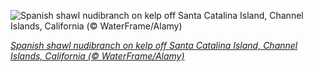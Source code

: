 
![Spanish shawl nudibranch on kelp off Santa Catalina Island, Channel Islands, California (© WaterFrame/Alamy)](https://cn.bing.com//th?id=OHR.SpanishSeaSlug_EN-US5956865427_1920x1080.jpg&rf=LaDigue_1920x1080.jpg&pid=hp)

*[Spanish shawl nudibranch on kelp off Santa Catalina Island, Channel Islands, California (© WaterFrame/Alamy)](https://www.bing.com/search?q=spanish+shawl+nudibranch&form=hpcapt&filters=HpDate%3a%2220210109_0800%22)*
